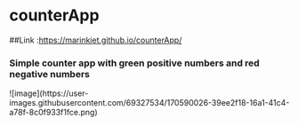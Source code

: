 # counterApp
##Link :https://marinkiet.github.io/counterApp/
<h3>Simple counter app with green positive numbers and red negative numbers </h3>
![image](https://user-images.githubusercontent.com/69327534/170590026-39ee2f18-16a1-41c4-a78f-8c0f933f1fce.png)
